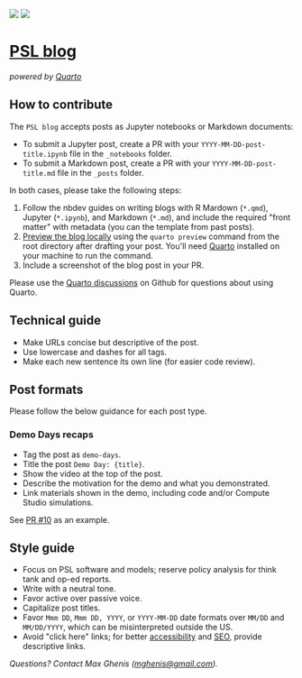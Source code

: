 [//]: # (This template replaces README.md when someone creates a new repo with the fastpages template.)

![](https://github.com/PSLmodels/blog/workflows/CI/badge.svg)
![](https://github.com/PSLmodels/blog/workflows/GH-Pages%20Status/badge.svg)


# [PSL blog](https://blog.pslmodels.org)


_powered by [Quarto](https://quarto.org)_


## How to contribute

The `PSL blog` accepts posts as Jupyter notebooks or Markdown documents:

* To submit a Jupyter post, create a PR with your `YYYY-MM-DD-post-title.ipynb` file in the `_notebooks` folder.
* To submit a Markdown post, create a PR with your `YYYY-MM-DD-post-title.md` file in the `_posts` folder.

In both cases, please take the following steps:
1. Follow the nbdev guides on writing blogs with R Mardown (`*.qmd`), Jupyter (`*.ipynb`), and Markdown (`*.md`), and include the required "front matter" with metadata (you can the template from past posts).
2. [Preview the blog locally](_fastpages_docs/DEVELOPMENT.md) using the `quarto preview` command from the root directory after drafting your post.
You'll need [Quarto](https://quarto.org/docs/get-started/) installed on your machine to run the command.
1. Include a screenshot of the blog post in your PR.

Please use the [Quarto discussions](https://github.com/quarto-dev/quarto-cli/discussions) on Github for questions about using Quarto.

## Technical guide

* Make URLs concise but descriptive of the post.
* Use lowercase and dashes for all tags.
* Make each new sentence its own line (for easier code review).

## Post formats

Please follow the below guidance for each post type.

### Demo Days recaps

* Tag the post as `demo-days`.
* Title the post `Demo Day: {title}`.
* Show the video at the top of the post.
* Describe the motivation for the demo and what you demonstrated.
* Link materials shown in the demo, including code and/or Compute Studio simulations.

See [PR #10](https://github.com/PSLmodels/blog/pull/10) as an example.

## Style guide

* Focus on PSL software and models; reserve policy analysis for think tank and op-ed reports.
* Write with a neutral tone.
* Favor active over passive voice.
* Capitalize post titles.
* Favor `Mmm DD`, `Mmm DD, YYYY`, or `YYYY-MM-DD` date formats over `MM/DD` and `MM/DD/YYYY`, which can be misinterpreted outside the US.
* Avoid "click here" links; for better [accessibility](https://webaccess.berkeley.edu/resources/tips/web-accessibility#accessible-links) and [SEO](https://www.lamar.edu/web-communication/resources/avoid-using-click-here.html), provide descriptive links.

*Questions? Contact Max Ghenis (mghenis@gmail.com).*
